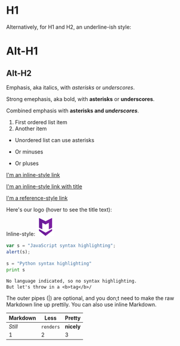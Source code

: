 <head>
  <meta charset="utf-8">
  <meta http-equiv="X-UA-Compatible" content="IE=edge, chrome=1">
  <title>Kim Min Ji</title>
  <meta name="viewport" content="width=device-width">

  <!-- syntax highlighting CSS -->
  <link rel="stylesheet" href="/css/main.css">

  <!-- Custom CSS -->
  <link rel="stylesheet" href="/css/main.css">
</head>

# H1

Alternatively, for H1 and H2, an underline-ish style:

Alt-H1
=====

Alt-H2
------




Emphasis, aka italics, with *asterisks* or _underscores_.

Strong emephasis, aka bold, with **asterisks** or __underscores__.

Combined emphasis with **asterisks and _underscores_**.




1. First ordered list item
2. Another item

* Unordered list can use asterisks
- Or minuses
+ Or pluses




[I'm an inline-style link](https://www.google.com)

[I'm an inline-style link with title](https://www.google.com "Google's Homepage")

[I'm a reference-style link][Arbitrary case-insensitive reference text]

[arbitrary case-insensitive reference text]: https://www.mozilla.org




Here's our logo (hover to see the title text):

Inline-style:
![alt text](https://github.com/adam-p/markdown-here/raw/master/src/common/images/icon48.png "Logo Title Text 1")




```javascript
var s = "JavaScript syntax highlighting";
alert(s);
```

```python
s = "Python syntax highlighting"
print s
```

```
No language indicated, so no syntax highlighting.
But let's throw in a <b>tag</b>/
```




The outer pipes (|) are optional, and you don;t need to make the raw Markdown line up prettily. You can also use inline Markdown.

Markdown | Less | Pretty
--- | --- | ---
*Still* | `renders` | **nicely**
1 | 2 | 3
